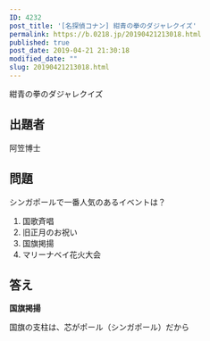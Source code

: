 ```yaml
---
ID: 4232
post_title: '[名探偵コナン] 紺青の拳のダジャレクイズ'
permalink: https://b.0218.jp/20190421213018.html
published: true
post_date: 2019-04-21 21:30:18
modified_date: ""
slug: 20190421213018.html
---
```

紺青の拳のダジャレクイズ

<!--more-->

## 出題者
阿笠博士

## 問題

シンガポールで一番人気のあるイベントは？

1. 国歌斉唱
2. 旧正月のお祝い
3. 国旗掲揚
4. マリーナベイ花火大会

## 答え

**国旗掲揚**

国旗の支柱は、芯がポール（シンガポール）だから